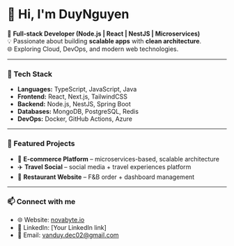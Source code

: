 # 👋 Hi, I'm DuyNguyen

🚀 **Full-stack Developer (Node.js | React | NestJS | Microservices)**  
💡 Passionate about building **scalable apps** with **clean architecture**.  
🌐 Exploring Cloud, DevOps, and modern web technologies.  

---

### 🔧 Tech Stack
- **Languages:** TypeScript, JavaScript, Java  
- **Frontend:** React, Next.js, TailwindCSS  
- **Backend:** Node.js, NestJS, Spring Boot  
- **Databases:** MongoDB, PostgreSQL, Redis  
- **DevOps:** Docker, GitHub Actions, Azure  

---

### 📌 Featured Projects
- 🛒 **E-commerce Platform** – microservices-based, scalable architecture  
- ✈️ **Travel Social** – social media + travel experiences platform  
- 🍔 **Restaurant Website** – F&B order + dashboard management  

---

### 📫 Connect with me
- 🌐 Website: [novabyte.io](https://github.com/novabyte-io)  
- 💼 LinkedIn: [Your LinkedIn link]  
- 📧 Email: vanduy.dec02@gmail.com
